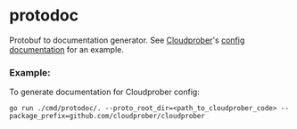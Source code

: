 # protodoc
Protobuf to documentation generator. See [Cloudprober](https://github.com/cloudprober/cloudprober)'s [config documentation](https://cloudprober.org/docs/config/overview/) for an example.

### Example:

To generate documentation for Cloudprober config:
```
go run ./cmd/protodoc/. --proto_root_dir=<path_to_cloudprober_code> --package_prefix=github.com/cloudprober/cloudprober
```
